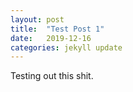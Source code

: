 ```yaml
---
layout: post
title:  "Test Post 1"
date:   2019-12-16
categories: jekyll update
---
```

Testing out this shit.	